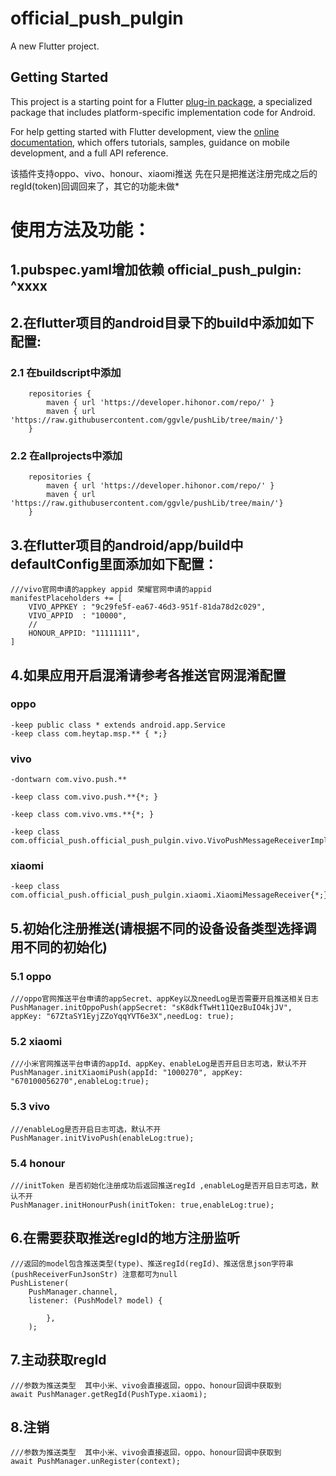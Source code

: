 # official_push_pulgin

A new Flutter project.

## Getting Started

This project is a starting point for a Flutter
[plug-in package](https://flutter.dev/developing-packages/),
a specialized package that includes platform-specific implementation code for
Android.

For help getting started with Flutter development, view the
[online documentation](https://flutter.dev/docs), which offers tutorials,
samples, guidance on mobile development, and a full API reference.

该插件支持oppo、vivo、honour、xiaomi推送 先在只是把推送注册完成之后的regId(token)回调回来了，其它的功能未做*

# 使用方法及功能：
## 1.pubspec.yaml增加依赖 official_push_pulgin: ^xxxx

## 2.在flutter项目的android目录下的build中添加如下配置:

### 2.1 在buildscript中添加

        repositories {
            maven { url 'https://developer.hihonor.com/repo/' }
            maven { url 'https://raw.githubusercontent.com/ggvle/pushLib/tree/main/'}
        }

### 2.2 在allprojects中添加

        repositories {
            maven { url 'https://developer.hihonor.com/repo/' }
            maven { url 'https://raw.githubusercontent.com/ggvle/pushLib/tree/main/'}
        }

## 3.在flutter项目的android/app/build中defaultConfig里面添加如下配置：
    ///vivo官网申请的appkey appid 荣耀官网申请的appid
    manifestPlaceholders += [
        VIVO_APPKEY : "9c29fe5f-ea67-46d3-951f-81da78d2c029",
        VIVO_APPID  : "10000",
        //
        HONOUR_APPID: "11111111",
    ]

## 4.如果应用开启混淆请参考各推送官网混淆配置
### oppo
    -keep public class * extends android.app.Service
    -keep class com.heytap.msp.** { *;}
     
### vivo
    -dontwarn com.vivo.push.**

    -keep class com.vivo.push.**{*; }

    -keep class com.vivo.vms.**{*; }
    
    -keep class   com.official_push.official_push_pulgin.vivo.VivoPushMessageReceiverImpl{*;}

### xiaomi
    -keep class   com.official_push.official_push_pulgin.xiaomi.XiaomiMessageReceiver{*;}

## 5.初始化注册推送(请根据不同的设备设备类型选择调用不同的初始化)

### 5.1 oppo

    ///oppo官网推送平台申请的appSecret、appKey以及needLog是否需要开启推送相关日志
    PushManager.initOppoPush(appSecret: "sK8dkfTwHt11QezBuIO4kjJV", appKey: "67ZtaSY1EyjZZoYqqYVT6e3X",needLog: true);

### 5.2 xiaomi

    ///小米官网推送平台申请的appId、appKey、enableLog是否开启日志可选，默认不开
    PushManager.initXiaomiPush(appId: "1000270", appKey: "670100056270",enableLog:true);
### 5.3 vivo
    ///enableLog是否开启日志可选，默认不开
    PushManager.initVivoPush(enableLog:true);
### 5.4 honour

    ///initToken 是否初始化注册成功后返回推送regId ,enableLog是否开启日志可选，默认不开
    PushManager.initHonourPush(initToken: true,enableLog:true);

## 6.在需要获取推送regId的地方注册监听

    ///返回的model包含推送类型(type)、推送regId(regId)、推送信息json字符串(pushReceiverFunJsonStr) 注意都可为null
    PushListener(
        PushManager.channel,
        listener: (PushModel? model) {
                
            },
        );


## 7.主动获取regId

    ///参数为推送类型  其中小米、vivo会直接返回，oppo、honour回调中获取到
    await PushManager.getRegId(PushType.xiaomi);

## 8.注销

    ///参数为推送类型  其中小米、vivo会直接返回，oppo、honour回调中获取到
    await PushManager.unRegister(context);
